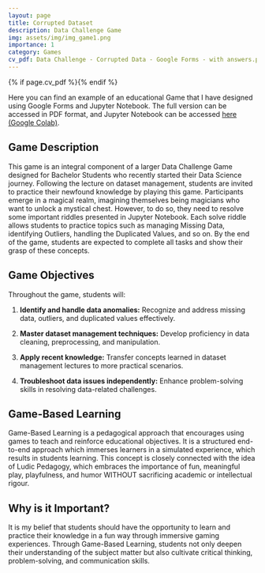 ```yaml
---
layout: page
title: Corrupted Dataset
description: Data Challenge Game
img: assets/img/img_game1.png
importance: 1
category: Games
cv_pdf: Data Challenge - Corrupted Data - Google Forms - with answers.pdf
---
```


{% if page.cv_pdf %}<a href="{{ page.cv_pdf | prepend: 'assets/pdf/' | relative_url}}" target="_blank" rel="noopener noreferrer" class="float-right"><i class="fas fa-file-pdf" style="font-size: 48px;"></i></a>{% endif %}

Here you can find an example of an educational Game that I have designed using Google Forms and Jupyter Notebook. The full version can be accessed in PDF format, and Jupyter Notebook can be accessed [here (Google Colab)](https://colab.research.google.com/drive/1y1ZBtFXtK1dClCo7lVGE4vwp2Hbx_FuI). 

## Game Description

This game is an integral component of a larger Data Challenge Game designed for Bachelor Students who recently started their Data Science journey. Following the lecture on dataset management, students are invited to practice their newfound knowledge by playing this game. Participants emerge in a magical realm, imagining themselves being magicians who want to unlock a mystical chest. However, to do so, they need to resolve some important riddles presented in Jupyter Notebook. Each solve riddle allows students to practice topics such as managing Missing Data, identifying Outliers, handling the Duplicated Values, and so on. By the end of the game, students are expected to complete all tasks and show their grasp of these concepts.

## Game Objectives

Throughout the game, students will:

1. **Identify and handle data anomalies:** Recognize and address missing data, outliers, and duplicated values effectively.

2. **Master dataset management techniques:** Develop proficiency in data cleaning, preprocessing, and manipulation.

3. **Apply recent knowledge:** Transfer concepts learned in dataset management lectures to more practical scenarios.

4. **Troubleshoot data issues independently:** Enhance problem-solving skills in resolving data-related challenges.


## Game-Based Learning

Game-Based Learning is a pedagogical approach that encourages using games to teach and reinforce educational objectives. It is a structured end-to-end approach which immerses learners in a simulated experience, which results in students learning. This concept is closely connected with the idea of Ludic Pedagogy, which embraces the importance of fun, meaningful play, playfulness, and humor WITHOUT sacrificing academic or intellectual rigour.

## Why is it Important?

It is my belief that students should have the opportunity to learn and practice their knowledge in a fun way through immersive gaming experiences. Through Game-Based Learning, students not only deepen their understanding of the subject matter but also cultivate critical thinking, problem-solving, and communication skills.


